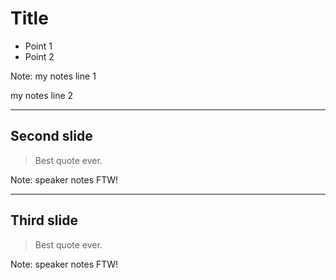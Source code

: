 # Title

* Point 1
* Point 2

Note:
my notes line 1

my notes line 2

---

<!-- .slide: data-background="remark-playground/ruins.jpg" -->
## Second slide

> Best quote ever.

Note: speaker notes FTW!


---


## Third slide

> Best quote ever.

Note: speaker notes FTW!